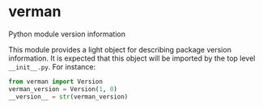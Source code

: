 verman
======

Python module version information

This module provides a light object for describing package version information. It is expected that this object will be imported by the top level ``__init__.py``. For instance:

```python
from verman import Version
verman_version = Version(1, 0)
__version__ = str(verman_version)
```
